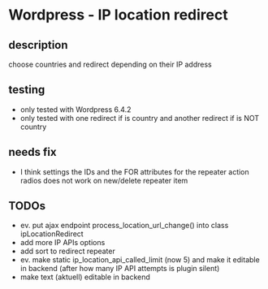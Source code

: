 # Wordpress - IP location redirect

## description
choose countries and redirect depending on their IP address

## testing
- only tested with Wordpress 6.4.2
- only tested with one redirect if is country and another redirect if is NOT country

## needs fix
- I think settings the IDs and the FOR attributes for the repeater action radios does not work on new/delete repeater item 

## TODOs
- ev. put ajax endpoint process_location_url_change() into class ipLocationRedirect
- add more IP APIs options
- add sort to redirect repeater
- ev. make static ip_location_api_called_limit (now 5) and make it editable in backend (after how many IP API attempts is plugin silent)
- make text (aktuell) editable in backend
